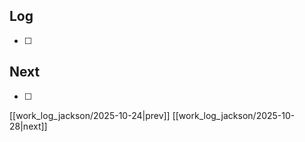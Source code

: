 ## Log
- [ ]
## Next
- [ ]

[[work_log_jackson/2025-10-24|prev]] [[work_log_jackson/2025-10-28|next]]
